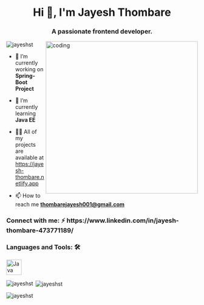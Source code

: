 <h1 align="center">Hi 👋, I'm Jayesh Thombare</h1>
<h3 align="center">A passionate frontend developer.</h3>
<img align="right" alt="coding" width="400" src="https://camo.githubusercontent.com/cae12fddd9d6982901d82580bdf321d81fb299141098ca1c2d4891870827bf17/68747470733a2f2f6d69726f2e6d656469756d2e636f6d2f6d61782f313336302f302a37513379765349765f7430696f4a2d5a2e676966">
<p align="left"> <img src="https://komarev.com/ghpvc/?username=jayeshst&label=Profile%20views&color=0e75b6&style=flat" alt="jayeshst" /> </p>

- 🔭 I’m currently working on **Spring-Boot Project**

- 🌱 I’m currently learning **Java EE**

- 👨‍💻 All of my projects are available at  https://jayesh-thombare.netlify.app

- 📫 How to reach me **thombarejayesh001@gmail.com**


<h3 align="left">Connect with me: ⚡ https://www.linkedin.com/in/jayesh-thombare-473771189/  </h3>
<p align="left">
</p>

<h3 align="left">Languages and Tools: 🛠</h3>
<p align="left"> <a href="#" target="_blank" rel="noreferrer"> <img src="[https://upload.wikimedia.org/wikipedia/en/thumb/3/30/Java_programming_language_logo.svg/1200px-Java_programming_language_logo.svg.png](https://raw.githubusercontent.com/devicons/devicon/master/icons/java/java-original.svg)" alt="Java" width="40" height="40"/> </a> 








<p><img align="left" src="https://github-readme-stats.vercel.app/api/top-langs?username=jayeshst&show_icons=true&locale=en&layout=compact" alt="jayeshst" /></p>

<p>&nbsp;<img align="center" src="https://github-readme-stats.vercel.app/api?username=jayeshst&show_icons=true&locale=en" alt="jayeshst" /></p>

<p><img align="center" src="https://github-readme-streak-stats.herokuapp.com/?user=jayeshst&" alt="jayeshst" /></p>
